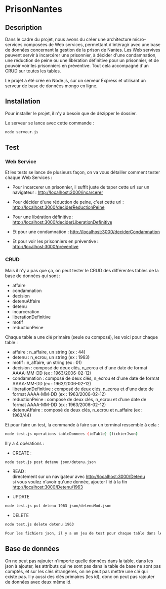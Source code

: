# PrisonNantes

## Description

Dans le cadre du projet, nous avons du créer une architecture micro-services composées de Web services, permettant d'intéragir avec une base de données concernant la gestion de la prison de Nantes.
Les Web servives peuvent servir à incarcérer une prisonnier, à décider d'une condamnation, une réduction de peine ou une libération définitive pour un prisonnier, et de pouvoir voir les prisonniers en préventive. Tout cela accompagné d'un CRUD sur toutes les tables.

Le projet a été crée en Node.js, sur un serveur Express et utilisant un serveur de base de données mongo en ligne.

## Installation

Pour installer le projet, il n'y a besoin que de dézipper le dossier.

Le serveur se lance avec cette commande :
```bash
node serveur.js
```
## Test

### Web Service

Et les tests se lance de plusieurs façon, on va vous détailler comment tester chaque Web Services :
* Pour incarcerer un prisonnier, il suffit juste de taper cette url sur un navigateur : [http://localhost:3000/incarcerer](http://localhost:3000/incarcerer)

* Pour décider d'une réduction de peine, c'est cette url : [http://localhost:3000/deciderReductionPeine](http://localhost:3000/deciderReductionPeine)

* Pour une libération définitive : [http://localhost:3000/deciderLiberationDefinitive](http://localhost:3000/deciderLiberationDefinitive)

* Et pour une condamnation : [http://localhost:3000/deciderCondamnation](http://localhost:3000/deciderCondamnation)

* Et pour voir les prisonniers en préventive : [http://localhost:3000/preventive](http://localhost:3000/preventive)

### CRUD

Mais il n'y a pas que ça, on peut tester le CRUD des différentes tables de la base de données qui sont :
- affaire
- condamnation
- decision
- detenuAffaire
- detenu
- incarceration
- liberationDefinitive
- motif
- reductionPeine

Chaque table a une clé primaire (seule ou composé), les voici pour chaque table :
- affaire : n_affaire, un string  (ex : 44)
- detenu : n_ecrou, un string  (ex : 1963)
- motif : n_affaire, un string  (ex : 01)
- decision : composé de deux clés, n_ecrou et d'une date de format AAAA-MM-DD (ex : 1963/2006-02-12)
- condamnation : composé de deux clés, n_ecrou et d'une date de format AAAA-MM-DD (ex : 1963/2006-02-12)
- liberationDefinitive : composé de deux clés, n_ecrou et d'une date de format AAAA-MM-DD (ex : 1963/2006-02-12)
- reductionPeine : composé de deux clés, n_ecrou et d'une date de format AAAA-MM-DD (ex : 1963/2006-02-12)
- detenuAffaire : composé de deux clés, n_ecrou et n_affaire (ex : 1963/44)

Et pour faire un test, la commande à faire sur un terminal ressemble à cela :

```bash
node test.js operations tableDonnees (idTable) (fichierJson)
```

Il y a 4 opérations :

* CREATE :
```bash
node test.js post detenu json/detenu.json
```

* READ :         
directement sur un navigateur avec [http://localhost:3000/Detenu](http://localhost:3000/Detenu)      
si vous voulez n'avoir qu'une donnée, ajouter l'id à la fin [http://localhost:3000/Detenu/1963](http://localhost:3000/Detenu/1963)

* UPDATE
```bash
node test.js put detenu 1963 json/detenuMod.json
```

* DELETE
```bash
node test.js delete detenu 1963

Pour les fichiers json, il y a un jeu de test pour chaque table dans le dossier json.
```

## Base de données

On ne peut pas rajouter n'importe quelle données dans la table, dans les json à ajouter, les attributs qui ne sont pas dans la table de base ne sont pas comptés, et sur les clés étrangères, on ne peut pas mettre une clé qui existe pas. Il y aussi des clés primaires (les id), donc on peut pas rajouter de données avec deux même id.
